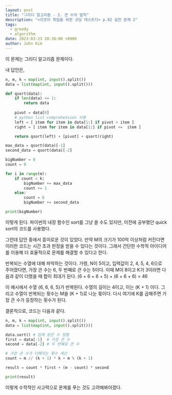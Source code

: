 ```yaml
---
layout: post
title: "그리디 알고리즘 - 2. 큰 수의 법칙"
description: "<이것이 취업을 위한 코딩 테스트다> p.92 실전 문제 2"
tags:
  - greedy
  - algorithm
date: 2023-03-23 20:38:00 +0900
author: John Kim
---
```


이 문제는 그리디 알고리즘 문제이다.

내 답안은,

```python
n, m, k = map(int, input().split())
data = list(map(int, input().split()))

def qsort(data):
    if len(data) <= 1:
        return data
    
    pivot = data[0]
    # python list comprehension 사용
    left = [ item for item in data[1:] if pivot > item ]
    right = [ item for item in data[1:] if pivot <=  item ]

    return qsort(left) + [pivot] + qsort(right)

max_data = qsort(data)[-1]
second_data = qsort(data)[-2]

bigNumber = 0
count = 0

for i in range(m):
    if count < k:
        bigNumber += max_data
        count += 1
    else:
        count = 0
        bigNumber += second_data

print(bigNumber)
```

이렇게 된다. 파이썬의 내장 함수인 sort를 그냥 쓸 수도 있지만, 이전에 공부했던 quick sort의 코드를 사용했다.

그런데 답안 중에서 흥미로운 것이 있었다. 만약 M의 크기가 100억 이상처럼 커진다면 이러한 코드는 시간 초과 판정을 받을 수 있다는 것이다. 그래서 간단한 수학적 아이디어를 이용해 더 효율적으로 문제를 해결할 수 있다고 한다.

반복되는 수열에 대해 파악하는 것이다. 가령, N이 5이고, 입력값이 2, 4, 5, 4, 6으로 주어졌다면, 가장 큰 수는 6, 두 번째로 큰 수는 5이다.
이때 M이 8이고 K가 3이라면 다음과 같이 더했을 때 합이 최대가 된다. (6 + 6 + 6 + 5) + (6 + 6 + 6) = 46

이 예시에서 수열 {6, 6, 6, 5}가 반복된다. 수열의 길이는 4이고, 이는 (K + 1) 이다. 그리고 수열이 반복되는 횟수는 M을 (K + 1)로 나눈 몫이다. 다시 여기에 K를 곱해주면 가장 큰 수가 등장하는 횟수가 된다.

결론적으로, 코드는 다음과 같다.

```python
n, m, k = map(int, input().split())
data = list(map(int, input().split()))

data.sort() # 입력 받은 수 정렬
first = data[-1]  # 가장 큰 수
second = data[-2] # 두 번째로 큰 수

# 가장 큰 수가 더해지는 횟수 계산
count = m // (k + 1) * k + m % (k + 1)

result = count * first + (m - count) * second

print(result)
```

이렇게 수학적인 사고력으로 문제를 푸는 것도 고려해봐야겠다.
